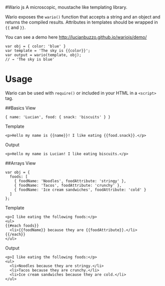 #Wario js
A microscopic, moustache like templating library.

Wario exposes the `wario()` function that accepts a string and an object and
returns the compiled results. Attributes in templates should be wrapped in `{{` and `}}`.

You can see a demo here http://lucianbuzzo.github.io/wariojs/demo/

```
var obj = { color: 'blue' }
var template = 'The sky is {{color}}';
var output = wario(template, obj);
// → 'The sky is blue'
```

# Usage

Wario can be used with `require()` or included in your HTML in a `<script>` tag.

##Basics
View  
```
{ name: 'Lucian', food: { snack: 'biscuits' } }
```

Template  
```
<p>Hello my name is {{name}}! I like eating {{food.snack}}.</p>
```

Output  
```
<p>Hello my name is Lucian! I like eating biscuits.</p>
```

##Arrays
View  
```
var obj = {
  foods: [
    { foodName: 'Noodles', foodAttribute: 'stringy' },
    { foodName: 'Tacos', foodAttribute: 'crunchy' },
    { foodName: 'Ice cream sandwiches', foodAttribute: 'cold' }
  ]
};
```

Template  
```
<p>I like eating the following foods:</p>
<ul>
{{#each foods}}
  <li>{{foodName}} because they are {{foodAttribute}}.</li>
{{/each}}
</ul>
```

Output  
```
<p>I like eating the following foods:</p>
<ul>
  <li>Noodles because they are stringy.</li>
  <li>Tacos because they are crunchy.</li>
  <li>Ice cream sandwiches because they are cold.</li>
</ul>
```
